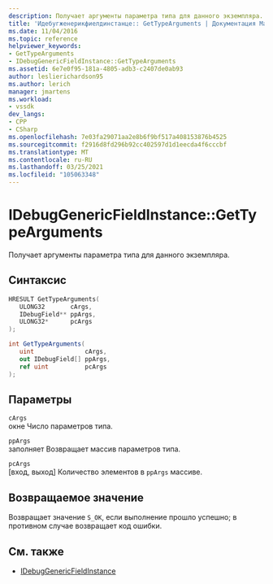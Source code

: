 ```yaml
---
description: Получает аргументы параметра типа для данного экземпляра.
title: 'Идебугженерикфиелдинстанце:: GetTypeArguments | Документация Майкрософт'
ms.date: 11/04/2016
ms.topic: reference
helpviewer_keywords:
- GetTypeArguments
- IDebugGenericFieldInstance::GetTypeArguments
ms.assetid: 6e7e0f95-181a-4805-adb3-c2407de0ab93
author: leslierichardson95
ms.author: lerich
manager: jmartens
ms.workload:
- vssdk
dev_langs:
- CPP
- CSharp
ms.openlocfilehash: 7e03fa29071aa2e8b6f9bf517a408153876b4525
ms.sourcegitcommit: f2916d8fd296b92cc402597d1d1eecda4f6cccbf
ms.translationtype: MT
ms.contentlocale: ru-RU
ms.lasthandoff: 03/25/2021
ms.locfileid: "105063348"
---
```

# <a name="idebuggenericfieldinstancegettypearguments"></a>IDebugGenericFieldInstance::GetTypeArguments
Получает аргументы параметра типа для данного экземпляра.

## <a name="syntax"></a>Синтаксис

```cpp
HRESULT GetTypeArguments(
   ULONG32       cArgs,
   IDebugField** ppArgs,
   ULONG32*      pcArgs
);
```

```csharp
int GetTypeArguments(
   uint              cArgs,
   out IDebugField[] ppArgs,
   ref uint          pcArgs
);
```

## <a name="parameters"></a>Параметры
`cArgs`\
окне Число параметров типа.

`ppArgs`\
заполняет Возвращает массив параметров типа.

`pcArgs`\
[вход, выход] Количество элементов в `ppArgs` массиве.

## <a name="return-value"></a>Возвращаемое значение
 Возвращает значение `S_OK`, если выполнение прошло успешно; в противном случае возвращает код ошибки.

## <a name="see-also"></a>См. также
- [IDebugGenericFieldInstance](../../../extensibility/debugger/reference/idebuggenericfieldinstance.md)
